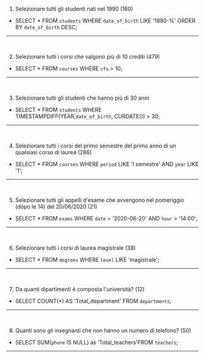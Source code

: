 1. Selezionare tutti gli studenti nati nel 1990 (160)

- SELECT * FROM `students` WHERE `date_of_birth` LIKE '1990-%' ORDER BY `date_of_birth` DESC;
<hr>
<br>

2. Selezionare tutti i corsi che valgono più di 10 crediti (479)

- SELECT * FROM `courses` WHERE `cfu` > 10;
<hr>
<br>

3. Selezionare tutti gli studenti che hanno più di 30 anni

- SELECT * FROM `students` WHERE TIMESTAMPDIFF(YEAR,`date_of_birth`, CURDATE()) > 30;

<hr>
<br>

4. Selezionare tutti i corsi del primo semestre del primo anno di un qualsiasi corso di
laurea (286)

- SELECT * FROM `courses` WHERE `period` LIKE 'I semestre' AND `year` LIKE '1';
<hr>
<br>

5. Selezionare tutti gli appelli d'esame che avvengono nel pomeriggio (dopo le 14) del
20/06/2020 (21)

- SELECT * FROM `exams` WHERE `date` = '2020-06-20' AND `hour` > '14:00';
<hr>
<br>

6. Selezionare tutti i corsi di laurea magistrale (38)

- SELECT * FROM `degrees` WHERE `level` LIKE 'magistrale';
<hr>
<br>

7. Da quanti dipartimenti è composta l'università? (12)

- SELECT COUNT(*) AS 'Total_department' FROM `departments`;
<hr>
<br>

8. Quanti sono gli insegnanti che non hanno un numero di telefono? (50)

- SELECT SUM(`phone` IS NULL) as 'Total_teachers'FROM `teachers`;
<hr>
<br>